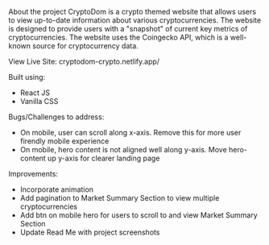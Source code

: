 About the project
CryptoDom is a crypto themed website that allows users to view up-to-date information about various cryptocurrencies. The website is designed to provide users with a "snapshot" of current key metrics of cryptocurrencies. The website uses the Coingecko API, which is a well-known source for cryptocurrency data.

View Live Site: cryptodom-crypto.netlify.app/

Built using:
- React JS
- Vanilla CSS

Bugs/Challenges to address:
- On mobile, user can scroll along x-axis. Remove this for more user firendly mobile experience
- On mobile, hero content is not aligned well along y-axis. Move hero-content up y-axis for clearer landing page

 Improvements:
 - Incorporate animation
 - Add pagination to Market Summary Section to view multiple cryptocurrencies
 - Add btn on mobile hero for users to scroll to and view Market Summary Section
 - Update Read Me with project screenshots

